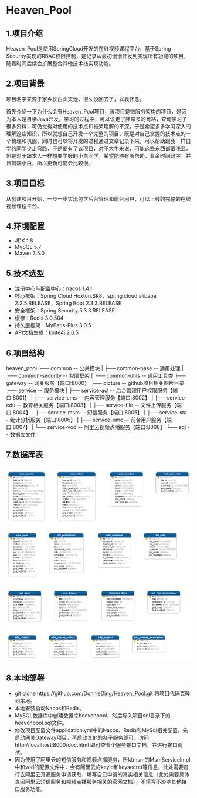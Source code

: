 # Heaven_Pool
## 1.项目介绍

Heaven_Pool是使用SpringCloud开发的在线视频课程平台，基于Spring Security实现的RBAC权限控制，是记录从最初慢慢开发到实现所有功能的项目，随着时间后续会扩展整合其他技术栈实现功能。

## 2.项目背景

项目名字来源于家乡长白山天池，很久没回去了，以表怀念。

首先介绍一下为什么会有Heaven_Pool项目，该项目是微服务架构的项目，是因为本人是自学Java开发，学习的过程中，可以说走了非常多的弯路，查询学习了很多资料，可仍觉得对使用的技术点和框架理解的不深，于是希望多多学习深入的理解这些知识，所以就想自己开发一个完整的项目，既是对自己掌握的技术点的一个梳理和巩固，同时也可以将开发的过程通过文章记录下来，可以帮助跟我一样自学的同学少走弯路，于是便有了该项目，对于大牛来说，可能这些东西都很浅显，但是对于跟本人一样想要学好的小白同学，希望能够有所帮助，业余时间码字，并且前端小白，所以更新可能会比较慢。

## 3.项目目标

从创建项目开始，一步一步实现包含后台管理和前台用户，可以上线的完整的在线视频课程平台。

## 4.环境配置

- JDK 1.8
- MySQL 5.7
- Maven 3.5.0

## 5.技术选型

- 注册中心与配置中心：nacos 1.4.1
- 核心框架：Spring Cloud Hoxton.SR8，spring cloud alibaba 2.2.5.RELEASE，Spring Boot 2.3.3.RELEASE
- 安全框架：Spring Security 5.3.3.RELEASE
- 缓存：Redis 3.0.504
- 持久层框架：MyBatis-Plus 3.0.5
- API文档生成：knife4j 2.0.5
## 6.项目结构

heaven_pool
├── common -- 公共模块
|    ├── common-base -- 通用处理
|    ├── common-security -- 权限框架
|    └── common-utils -- 通用工具类
├── gateway -- 网关服务【端口:8000】
├── picture -- github项目相关图片目录
├── service -- 服务模块
|    ├── service-acl -- 后台管理用户权限服务【端口:8001】
|    ├── service-cms -- 内容管理服务【端口:8002】
|    ├── service-edu -- 教育相关服务【端口:8003】
|    ├── service-file -- 文件上传服务【端口:8004】
|    ├── service-msm -- 短信服务【端口:8005】
|    ├── service-sta -- 统计分析服务【端口:8006】
|    ├── service-umc -- 前台用户服务【端口:8007】
|    └── service-vod -- 阿里云视频点播服务【端口:8008】
└── sql -- 数据库文件

## 7.数据库表

![MySQL数据表](https://github.com/DonnieDing/Heaven_Pool/blob/master/picture/heavenpool%E6%95%B0%E6%8D%AE%E5%BA%93.png)

## 8.本地部署

- git clone https://github.com/DonnieDing/Heaven_Pool.git 将项目代码克隆到本地。
- 本地安装启动Nacos和Redis。
- MySQL数据库中创建数据库heavenpool，然后导入项目sql目录下的heavenpool.sql文件。
- 修改项目配置文件application.yml中的Nacos、Redis和MySql相关配置，先启动网关Gateway项目，再启动其他的各子服务即可，访问 http://localhost:8000/doc.html 即可查看个服务接口文档，并进行接口调试。
- 因为使用了阿里云的短信服务和视频点播服务，所以msm的MsmServiceImpl中和vod的配置文件中，会有阿里云的keyid和keysecret等信息，此处需要自行去阿里云开通服务申请获取，填写自己申请的真实相关信息（此处需要具体查阅阿里云短信服务和视频点播服务相关的官网文档），不填写不影响其他接口服务功能。
